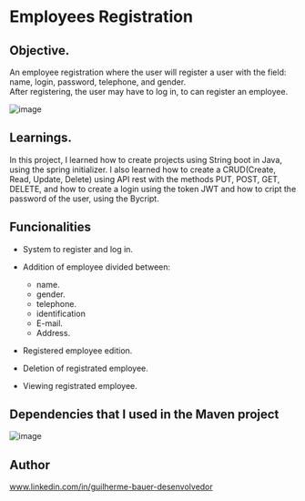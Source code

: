 # Employees Registration                                                                    
## Objective.                     
An employee registration where the user will register a user with the field: name, login, password, telephone, and gender.   
After registering, the user may have to log in, to can register an employee.           
      
![image](https://github.com/GuilhermeBauer16/EmployeesRegistration/assets/123701893/15f6c24a-10dc-4d81-8bf1-cd0fff85d651)


## Learnings.                                        
In this project, I learned how to create projects using String boot in Java, using the spring initializer. I also learned how to create a CRUD(Create, Read, Update, Delete)
using API rest with the methods PUT, POST, GET, DELETE, and how to create a login using the token JWT and how to cript the password of the user, using the Bycript. 

## Funcionalities
* System to register and log in.
  
* Addition of employee divided between:          
  * name.
  * gender.
  * telephone.
  * identification
  * E-mail.
  * Address.
   
* Registered employee edition.     
  
* Deletion of registrated employee.
  
* Viewing registrated employee.
## Dependencies that I used in the Maven project
![image](https://github.com/GuilhermeBauer16/EmployeesRegistration/assets/123701893/8981e813-0039-4cb9-94e9-7cdb9a4bb009)

## Author
 www.linkedin.com/in/guilherme-bauer-desenvolvedor
